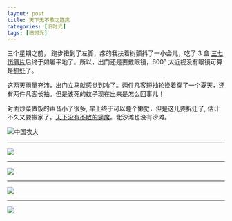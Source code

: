 ```yaml
---
layout: post
title: 天下无不散之筵席
categories: [旧时光]
tags: [旧时光]
---
```


三个星期之前， 跑步扭到了左脚，疼的我扶着树颤抖了一小会儿，吃了 3 盒 [三七伤痛片](http://baike.baidu.com/link?url=OnUPZpi9S9WwIq5xlGFVdySopqw74diUu8_tospxQLoPkxOWGS-HOC0CC52VV70SPaYRnxirV9ZwBmCSpq-vea)后终于如履平地了。所以，出门还是要戴眼镜，600° 大近视没有眼镜可算是[抓虾](http://baike.baidu.com/view/367040.htm)了。

这两天雨量充沛，出门立马就感觉到冷了。两件凡客短袖轮换着穿了一个夏天，还有两件凡客长袖。但是该死的蚊子现在出来是怎么回事儿！

对面炒菜做饭的声音小了很多, 早上终于可以睡个懒觉，但是这儿要拆迁了, 估计不久又要搬家了。[天下没有不散的筵席](http://baike.baidu.com/view/2742249.htm)。北沙滩也没有沙滩。

![中国农大](http://ww3.sinaimg.cn/mw690/6c9ce165gw1evrqqequkpj21kw16otob.jpg)

---

![](http://ww3.sinaimg.cn/mw690/6c9ce165gw1evrmph3ys4j26gw1v4b2c.jpg)

---

![](http://ww4.sinaimg.cn/mw690/6c9ce165gw1evrmodnnibj22e036o4qs.jpg)

---

![](http://ww2.sinaimg.cn/mw690/6c9ce165gw1ew5o8b9yddj21kw23ub29.jpg)

---

![](http://ww4.sinaimg.cn/mw690/6c9ce165gw1ew8n11ond4j21kw16odsy.jpg)